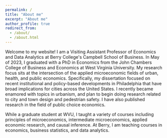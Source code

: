 ```yaml
---
permalink: /
title: "About me"
excerpt: "About me"
author_profile: true
redirect_from: 
  - /about/
  - /about.html
---
```


Welcome to my website! I am a Visiting Assistant Professor of Economics and Data Analytics at Berry College's Campbell School of Business. In May of 2023, I graduated with a PhD in Economics from the John Chambers College of Business and Economics at West Virginia University. My research focus sits at the intersection of the applied microeconomic fields of urban, health, and public economics. Specifically, my dissertation focused on recent institutional and policy-based developments in Philadelphia that have broad implications for cities across the United States. I recently became enamored with topics in urbanism, and plan to begin doing research related to city and town design and pedestrian safety. I have also published research in the field of public choice economics. 

While a graduate student at WVU, I taught a variety of courses including principles of microeconomics, intermediate microeconomics, applied economic research, and causal inference. At Berry, I am teaching courses in economics, business statistics, and data analytics. 





